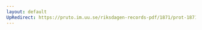```yaml
---
layout: default
UpRedirect: https://pruto.im.uu.se/riksdagen-records-pdf/1871/prot-1871--ak--127/prot-1871--ak--127_002.pdf
---
```

